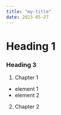 ```yaml
---
title: "my-title"
date: 2023-05-27
---
```


# Heading 1
### Heading 3
1. Chapter 1

- element 1
- element 2

2. Chapter 2
